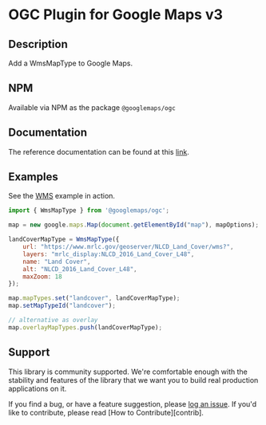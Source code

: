 OGC Plugin for Google Maps v3
=============================

## Description

Add a WmsMapType to Google Maps.

## NPM

Available via NPM as the package `@googlemaps/ogc`

## Documentation

The reference documentation can be found at this [link](https://googlemaps.github.io/v3-utility-library/modules/_googlemaps_ogc.html). 

## Examples

See the [WMS](https://googlemaps.github.io/v3-utility-library/packages/ogc/examples/wmslayer.html) example in action.


``` javascript
import { WmsMapType } from '@googlemaps/ogc';

map = new google.maps.Map(document.getElementById("map"), mapOptions);

landCoverMapType = WmsMapType({
    url: "https://www.mrlc.gov/geoserver/NLCD_Land_Cover/wms?",
    layers: "mrlc_display:NLCD_2016_Land_Cover_L48",
    name: "Land Cover",
    alt: "NLCD_2016_Land_Cover_L48",
    maxZoom: 18
});

map.mapTypes.set("landcover", landCoverMapType);
map.setMapTypeId("landcover");

// alternative as overlay
map.overlayMapTypes.push(landCoverMapType);
```

## Support

This library is community supported. We're comfortable enough with the stability and features of
the library that we want you to build real production applications on it.

If you find a bug, or have a feature suggestion, please [log an issue][issues]. If you'd like to
contribute, please read [How to Contribute][contrib].

[issues]: https://github.com/googlemaps/v3-utility-library/issues
